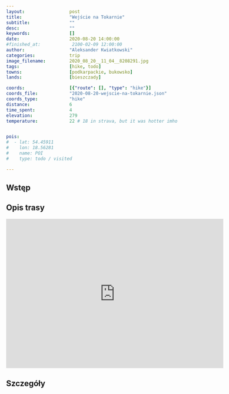 ```yaml
---
layout:                 post
title:                  "Wejście na Tokarnie"
subtitle:               ""
desc:                   ""
keywords:               []
date:                   2020-08-20 14:00:00
#finished_at:            2100-02-09 12:00:00
author:                 "Aleksander Kwiatkowski"
categories:             trip
image_filename:         2020_08_20__11_04__8208291.jpg
tags:                   [hike, todo]
towns:                  [podkarpackie, bukowsko]
lands:                  [bieszczady]

coords:                 [{"route": [], "type": "hike"}]
coords_file:            "2020-08-20-wejscie-na-tokarnie.json"
coords_type:            "hike"
distance:               6
time_spent:             4
elevation:              279
temperature:            22 # 18 in strava, but it was hotter imho


pois:
#  - lat: 54.45911
#    lon: 18.56281
#    name: POI
#    type: todo / visited

---
```


[wiki-tokarnia]: https://pl.wikipedia.org/wiki/Tokarnia_(Beskid_Niski)

## Wstęp

## Opis trasy

<iframe height='405' width='590' frameborder='0' allowtransparency='true' scrolling='no' src='https://www.strava.com/activities/3966990688/embed/02770e54660796e108b000bafe180cd9d5e8ee0c'></iframe>

## Szczegóły

